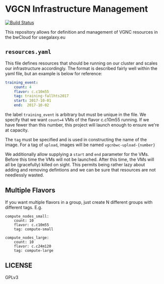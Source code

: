 # VGCN Infrastructure Management
[![Build Status](http://90.147.75.124:4000/jenkins/job/vgcn-pipeline-test/badge/icon)](http://90.147.75.124:4000/jenkins/job/vgcn-pipeline-test/)

This repository allows for definition and management of VGNC resources in the
bwCloud for usegalaxy.eu

## `resources.yaml`

This file defines resources that should be running on our cluster and scales
our infrastructure accordingly. The format is described fairly well within the
yaml file, but an example is below for reference:

```yaml
training_event:
    count: 4
    flavor: c.c10m55
    tag: training-fallhts2017
    start: 2017-10-01
    end:  2017-10-02
```

the label `training_event` is arbitrary but must be unique in the file. We
specify that we want `count=4` VMs of the flavor c.c10m55 running. If we have
fewer than this number, this project will launch enough to ensure we're at
capacity.

The `tag` must be specified and is used in constructing the name of the image.
For a tag of `upload`, images will be named `vgcnbwc-upload-{number}`

We additionally allow supplying a `start` and `end` parameter for the VMs.
Before this time the VMs will not be launched. After this time, the VMs will
all be (gracefully) killed on sight. This permits being rather lazy about
adding and removing defintions and we can be sure that resources are not
needlessly wasted.

## Multiple Flavors

If you want multiple flavors in a group, just create N different groups with different tags. E.g.

```
compute_nodes_small:
    count: 10
    flavor: c.c10m55
    tag: compute-small

compute_nodes_large:
    count: 10
    flavor: c.c24m120
    tag: compute-large
```

## LICENSE

GPLv3
